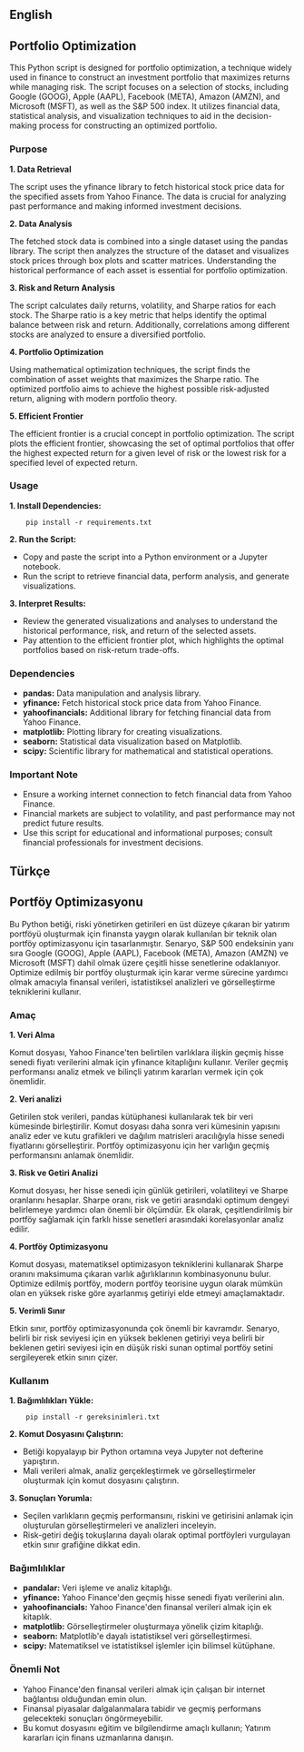 ## English
## Portfolio Optimization

This Python script is designed for portfolio optimization, a technique widely used in finance to construct an investment portfolio that maximizes returns while managing risk. The script focuses on a selection of stocks, including Google (GOOG), Apple (AAPL), Facebook (META), Amazon (AMZN), and Microsoft (MSFT), as well as the S&P 500 index. It utilizes financial data, statistical analysis, and visualization techniques to aid in the decision-making process for constructing an optimized portfolio.

### Purpose

**1. Data Retrieval**

The script uses the yfinance library to fetch historical stock price data for the specified assets from Yahoo Finance. The data is crucial for analyzing past performance and making informed investment decisions.

**2. Data Analysis**

The fetched stock data is combined into a single dataset using the pandas library. The script then analyzes the structure of the dataset and visualizes stock prices through box plots and scatter matrices. Understanding the historical performance of each asset is essential for portfolio optimization.

**3. Risk and Return Analysis**

The script calculates daily returns, volatility, and Sharpe ratios for each stock. The Sharpe ratio is a key metric that helps identify the optimal balance between risk and return. Additionally, correlations among different stocks are analyzed to ensure a diversified portfolio.

**4. Portfolio Optimization**

Using mathematical optimization techniques, the script finds the combination of asset weights that maximizes the Sharpe ratio. The optimized portfolio aims to achieve the highest possible risk-adjusted return, aligning with modern portfolio theory.

**5. Efficient Frontier**

The efficient frontier is a crucial concept in portfolio optimization. The script plots the efficient frontier, showcasing the set of optimal portfolios that offer the highest expected return for a given level of risk or the lowest risk for a specified level of expected return.

### Usage
**1. Install Dependencies:**

		pip install -r requirements.txt

**2. Run the Script:**
- Copy and paste the script into a Python environment or a Jupyter notebook.
- Run the script to retrieve financial data, perform analysis, and generate visualizations.

**3. Interpret Results:**

- Review the generated visualizations and analyses to understand the historical performance, risk, and return of the selected assets.
- Pay attention to the efficient frontier plot, which highlights the optimal portfolios based on risk-return trade-offs.


### Dependencies
- **pandas:** Data manipulation and analysis library.
- **yfinance:** Fetch historical stock price data from Yahoo Finance.
- **yahoofinancials:** Additional library for fetching financial data from Yahoo Finance.
- **matplotlib:** Plotting library for creating visualizations.
- **seaborn:** Statistical data visualization based on Matplotlib.
- **scipy:** Scientific library for mathematical and statistical operations.

### Important Note
- Ensure a working internet connection to fetch financial data from Yahoo Finance.
- Financial markets are subject to volatility, and past performance may not predict future results.
- Use this script for educational and informational purposes; consult financial professionals for investment decisions.

## Türkçe
## Portföy Optimizasyonu

Bu Python betiği, riski yönetirken getirileri en üst düzeye çıkaran bir yatırım portföyü oluşturmak için finansta yaygın olarak kullanılan bir teknik olan portföy optimizasyonu için tasarlanmıştır. Senaryo, S&P 500 endeksinin yanı sıra Google (GOOG), Apple (AAPL), Facebook (META), Amazon (AMZN) ve Microsoft (MSFT) dahil olmak üzere çeşitli hisse senetlerine odaklanıyor. Optimize edilmiş bir portföy oluşturmak için karar verme sürecine yardımcı olmak amacıyla finansal verileri, istatistiksel analizleri ve görselleştirme tekniklerini kullanır.

### Amaç

**1. Veri Alma**

Komut dosyası, Yahoo Finance'ten belirtilen varlıklara ilişkin geçmiş hisse senedi fiyatı verilerini almak için yfinance kitaplığını kullanır. Veriler geçmiş performansı analiz etmek ve bilinçli yatırım kararları vermek için çok önemlidir.

**2. Veri analizi**

Getirilen stok verileri, pandas kütüphanesi kullanılarak tek bir veri kümesinde birleştirilir. Komut dosyası daha sonra veri kümesinin yapısını analiz eder ve kutu grafikleri ve dağılım matrisleri aracılığıyla hisse senedi fiyatlarını görselleştirir. Portföy optimizasyonu için her varlığın geçmiş performansını anlamak önemlidir.

**3. Risk ve Getiri Analizi**

Komut dosyası, her hisse senedi için günlük getirileri, volatiliteyi ve Sharpe oranlarını hesaplar. Sharpe oranı, risk ve getiri arasındaki optimum dengeyi belirlemeye yardımcı olan önemli bir ölçümdür. Ek olarak, çeşitlendirilmiş bir portföy sağlamak için farklı hisse senetleri arasındaki korelasyonlar analiz edilir.

**4. Portföy Optimizasyonu**

Komut dosyası, matematiksel optimizasyon tekniklerini kullanarak Sharpe oranını maksimuma çıkaran varlık ağırlıklarının kombinasyonunu bulur. Optimize edilmiş portföy, modern portföy teorisine uygun olarak mümkün olan en yüksek riske göre ayarlanmış getiriyi elde etmeyi amaçlamaktadır.

**5. Verimli Sınır**

Etkin sınır, portföy optimizasyonunda çok önemli bir kavramdır. Senaryo, belirli bir risk seviyesi için en yüksek beklenen getiriyi veya belirli bir beklenen getiri seviyesi için en düşük riski sunan optimal portföy setini sergileyerek etkin sınırı çizer.

### Kullanım
**1. Bağımlılıkları Yükle:**

		pip install -r gereksinimleri.txt

**2. Komut Dosyasını Çalıştırın:**
- Betiği kopyalayıp bir Python ortamına veya Jupyter not defterine yapıştırın.
- Mali verileri almak, analiz gerçekleştirmek ve görselleştirmeler oluşturmak için komut dosyasını çalıştırın.

**3. Sonuçları Yorumla:**

- Seçilen varlıkların geçmiş performansını, riskini ve getirisini anlamak için oluşturulan görselleştirmeleri ve analizleri inceleyin.
- Risk-getiri değiş tokuşlarına dayalı olarak optimal portföyleri vurgulayan etkin sınır grafiğine dikkat edin.


### Bağımlılıklar
- **pandalar:** Veri işleme ve analiz kitaplığı.
- **yfinance:** Yahoo Finance'den geçmiş hisse senedi fiyatı verilerini alın.
- **yahoofinancials:** Yahoo Finance'den finansal verileri almak için ek kitaplık.
- **matplotlib:** Görselleştirmeler oluşturmaya yönelik çizim kitaplığı.
- **seaborn:** Matplotlib'e dayalı istatistiksel veri görselleştirmesi.
- **scipy:** Matematiksel ve istatistiksel işlemler için bilimsel kütüphane.

### Önemli Not
- Yahoo Finance'den finansal verileri almak için çalışan bir internet bağlantısı olduğundan emin olun.
- Finansal piyasalar dalgalanmalara tabidir ve geçmiş performans gelecekteki sonuçları öngörmeyebilir.
- Bu komut dosyasını eğitim ve bilgilendirme amaçlı kullanın; Yatırım kararları için finans uzmanlarına danışın.
